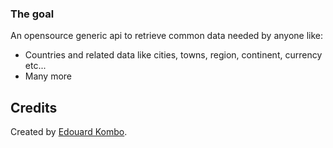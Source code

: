 ### The goal

An opensource generic api to retrieve common data needed by anyone like:
- Countries and related data like cities, towns, region, continent, currency etc...
- Many more

## Credits

Created by [Edouard Kombo](https://medium.com/@edouard.kombo). 
